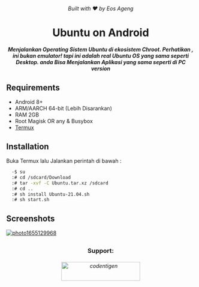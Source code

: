 
<h6 align="center">Built with ❤️ by Eos Ageng</h6>
<h1 align="center">Ubuntu on Android</h1>
<h5 align="center">Menjalankan Operating Sistem Ubuntu di ekosistem Chroot. Perhatikan , ini bukan emulator! tapi ini adalah real Ubuntu OS yang sama seperti Desktop.
anda Bisa Menjalankan Aplikasi yang sama seperti di PC version</h5>

##

## Requirements

 - Android 8+
 - ARM/AARCH 64-bit (Lebih Disarankan)
 - RAM 2GB
 - Root Magisk OR any & Busybox
 - [Termux](https://github.com/termux/termux-app/releases/tag/v0.118.0)

## Installation

Buka Termux lalu Jalankan perintah di bawah :

```bash
  -$ su
  :# cd /sdcard/Download
  :# tar -xvf -C Ubuntu.tar.xz /sdcard
  :# cd ..
  :# sh install Ubuntu-21.04.sh
  :# sh start.sh
```

## Screenshots

<a href="https://ibb.co/Q86Bbzg"><img src="https://i.ibb.co/ZHhsLtj/photo1655129968.jpg" alt="photo1655129968" border="0"></a>
##
<h3 align="center">Support:</h3>
<h6 align ="center" ><a href="https://saweria.co/codentigen"> <img src="https://cdn.buymeacoffee.com/buttons/v2/default-yellow.png" height="50" width="210" alt="codentigen" /></a></h6>

##
